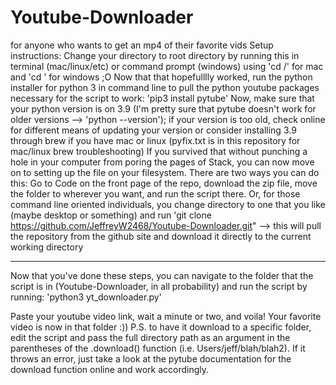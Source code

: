# Youtube-Downloader
for anyone who wants to get an mp4 of their favorite vids
Setup instructions: 
Change your directory to root directory by running this in terminal (mac/linux/etc) or command prompt (windows) using 'cd /' for mac and 'cd \' for windows
;O
Now that that hopefulllly worked, run the python installer for python 3 in command line to pull the python youtube packages necessary for the script to work: 
'pip3 install pytube'
Now, make sure that your python version is on 3.9 (I'm pretty sure that pytube doesn't work for older versions --> 'python --version'); if your version is too old, check online for different means of updating your version or consider installing 3.9 through brew if you have mac or linux (pyfix.txt is in this repository for mac/linux brew troubleshooting)
If you survived that without punching a hole in your computer from poring the pages of Stack, you can now move on to setting up the file on your filesystem.
There are two ways you can do this:
Go to Code on the front page of the repo, download the zip file, move the folder to wherever you want, and run the script there.
Or, for those command line oriented individuals, you change directory to one that you like (maybe desktop or something) and run 'git clone https://github.com/JeffreyW2468/Youtube-Downloader.git" --> this will pull the repository from the github site and download it directly to the current working directory

----

Now that you've done these steps, you can navigate to the folder that the script is in (Youtube-Downloader, in all probability) and run the script by running: 
'python3 yt_downloader.py'

Paste your youtube video link, wait a minute or two, and voila! Your favorite video is now in that folder :))
P.S. to have it download to a specific folder, edit the script and pass the full directory path as an argument in the parentheses of the .download() function (i.e. Users/jeff/blah/blah2). If it throws an error, just take a look at the pytube documentation for the download function online and work accordingly. 
